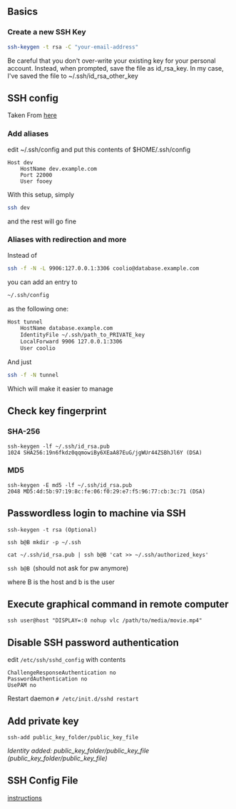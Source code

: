 ## Basics

### Create a new SSH Key
```bash
ssh-keygen -t rsa -C "your-email-address"
```
Be careful that you don't over-write your existing key for your personal account. Instead, when prompted, save the file as id_rsa_key. In my case, I've saved the file to ~/.ssh/id_rsa_other_key

## SSH config
Taken From [here](http://nerderati.com/2011/03/17/simplify-your-life-with-an-ssh-config-file/)
### Add aliases
edit
~/.ssh/config
and put this contents of $HOME/.ssh/config
```
Host dev
    HostName dev.example.com
    Port 22000
    User fooey
```
With this setup, simply
```bash
ssh dev
```
and the rest will go fine

### Aliases with redirection and more
Instead of
```bash
ssh -f -N -L 9906:127.0.0.1:3306 coolio@database.example.com
```
you can add an entry to
```bash
~/.ssh/config
```
as the following one:
```bash
Host tunnel
    HostName database.example.com
    IdentityFile ~/.ssh/path_to_PRIVATE_key
    LocalForward 9906 127.0.0.1:3306
    User coolio
```
And just
```bash
ssh -f -N tunnel
```
Which will make it easier to manage
## Check key fingerprint
### SHA-256
```
ssh-keygen -lf ~/.ssh/id_rsa.pub
1024 SHA256:19n6fkdz0qqmowiBy6XEaA87EuG/jgWUr44ZSBhJl6Y (DSA)
```
### MD5
```
ssh-keygen -E md5 -lf ~/.ssh/id_rsa.pub
2048 MD5:4d:5b:97:19:8c:fe:06:f0:29:e7:f5:96:77:cb:3c:71 (DSA)
```

## Passwordless login to machine via SSH
`ssh-keygen -t rsa (Optional)`

`ssh b@B mkdir -p ~/.ssh`

`cat ~/.ssh/id_rsa.pub | ssh b@B 'cat >> ~/.ssh/authorized_keys'`

`ssh b@B `(should not ask for pw anymore)

where B is the host and b is the user


## Execute graphical command in remote computer
```
ssh user@host "DISPLAY=:0 nohup vlc /path/to/media/movie.mp4"
```

## Disable SSH password authentication

edit ```/etc/ssh/sshd_config```
with contents
```
ChallengeResponseAuthentication no
PasswordAuthentication no
UsePAM no
```
Restart daemon
```# /etc/init.d/sshd restart```

## Add private key
`ssh-add public_key_folder/public_key_file`

_Identity added: public_key_folder/public_key_file (public_key_folder/public_key_file)_

## SSH Config File
[instructions](goo.gl/Rdgf0s)
